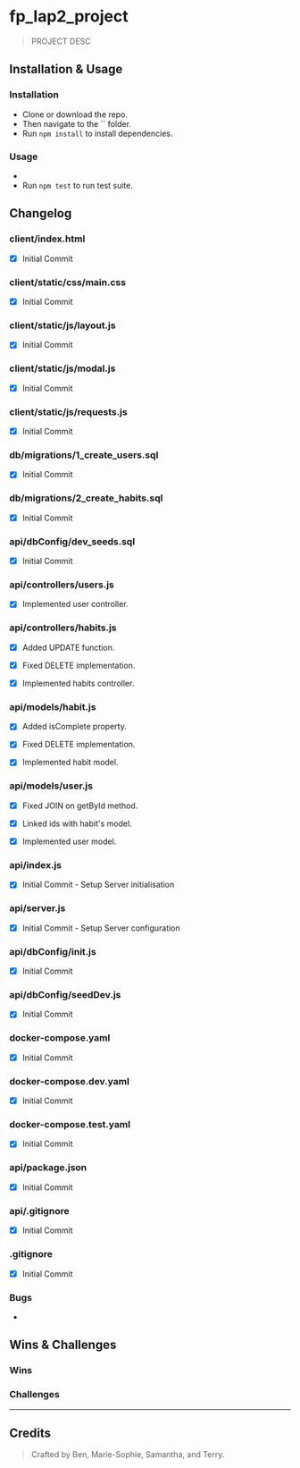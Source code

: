 # fp_lap2_project

> PROJECT DESC

## Installation & Usage

### Installation
* Clone or download the repo.
* Then navigate to the `` folder.
* Run `npm install` to install dependencies.

### Usage
* 
* Run `npm test` to run test suite.

## Changelog

### client/index.html

- [x] Initial Commit

### client/static/css/main.css

- [x] Initial Commit

### client/static/js/layout.js

- [x] Initial Commit

### client/static/js/modal.js

- [x] Initial Commit

### client/static/js/requests.js

- [x] Initial Commit

### db/migrations/1_create_users.sql

- [x] Initial Commit

### db/migrations/2_create_habits.sql

- [x] Initial Commit

### api/dbConfig/dev_seeds.sql

- [x] Initial Commit

### api/controllers/users.js

- [x] Implemented user controller.

### api/controllers/habits.js

- [x] Added UPDATE function.

- [x] Fixed DELETE implementation.

- [x] Implemented habits controller.

### api/models/habit.js

- [x] Added isComplete property.

- [x] Fixed DELETE implementation.

- [x] Implemented habit model.

### api/models/user.js

- [x] Fixed JOIN on getById method.

- [x] Linked ids with habit's model.

- [x] Implemented user model.

### api/index.js

- [x] Initial Commit - Setup Server initialisation

### api/server.js

- [x] Initial Commit - Setup Server configuration

### api/dbConfig/init.js

- [x] Initial Commit

### api/dbConfig/seedDev.js

- [x] Initial Commit

### docker-compose.yaml

- [x] Initial Commit

### docker-compose.dev.yaml

- [x] Initial Commit

### docker-compose.test.yaml

- [x] Initial Commit

### api/package.json

- [x] Initial Commit

### api/.gitignore

- [x] Initial Commit

### .gitignore

- [x] Initial Commit

### Bugs
- 

## Wins & Challenges

### Wins

### Challenges

----
## Credits

>Crafted by Ben, Marie-Sophie, Samantha, and Terry.
